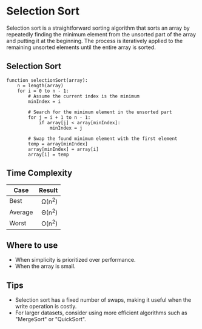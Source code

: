 # Selection Sort
Selection sort is a straightforward sorting algorithm that sorts an array by repeatedly finding the minimum element from the unsorted part of the array and putting it at the beginning. The process is iteratively applied to the remaining unsorted elements until the entire array is sorted.

## Selection Sort
```
function selectionSort(array):
    n = length(array)
    for i = 0 to n - 1:
        # Assume the current index is the minimum
        minIndex = i

        # Search for the minimum element in the unsorted part
        for j = i + 1 to n - 1:
            if array[j] < array[minIndex]:
                minIndex = j

        # Swap the found minimum element with the first element
        temp = array[minIndex]
        array[minIndex] = array[i]
        array[i] = temp
```

## Time Complexity
|Case        | Result          |
|------------|----------------:|
|Best        | Ω(n<sup>2</sup>)|
|Average     | Θ(n<sup>2</sup>)|
|Worst       | O(n<sup>2</sup>)|

## Where to use
- When simplicity is prioritized over performance.
- When the array is small.

## Tips
- Selection sort has a fixed number of swaps, making it useful when the write operation is costly.
- For larger datasets, consider using more efficient algorithms such as "MergeSort" or "QuickSort".

